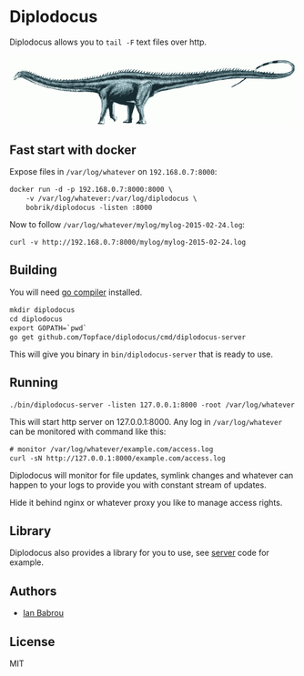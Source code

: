 # Diplodocus

Diplodocus allows you to `tail -F` text files over http.

![Diplodocus](diplodocus.gif?raw=true)

## Fast start with docker

Expose files in `/var/log/whatever` on `192.168.0.7:8000`:

```
docker run -d -p 192.168.0.7:8000:8000 \
    -v /var/log/whatever:/var/log/diplodocus \
    bobrik/diplodocus -listen :8000
```

Now to follow `/var/log/whatever/mylog/mylog-2015-02-24.log`:

```
curl -v http://192.168.0.7:8000/mylog/mylog-2015-02-24.log
```

## Building

You will need [go compiler](http://golang.org/) installed.

```
mkdir diplodocus
cd diplodocus
export GOPATH=`pwd`
go get github.com/Topface/diplodocus/cmd/diplodocus-server
```

This will give you binary in `bin/diplodocus-server` that is ready to use.

## Running

```
./bin/diplodocus-server -listen 127.0.0.1:8000 -root /var/log/whatever
```

This will start http server on 127.0.0.1:8000. Any log in `/var/log/whatever`
can be monitored with command like this:

```
# monitor /var/log/whatever/example.com/access.log
curl -sN http://127.0.0.1:8000/example.com/access.log
```

Diplodocus will monitor for file updates, symlink changes
and whatever can happen to your logs to provide you with
constant stream of updates.

Hide it behind nginx or whatever proxy you like to manage access rights.
## Library

Diplodocus also provides a library for you to use, see
[server](cmd/diplodocus-server/main.go) code for example.

## Authors

* [Ian Babrou](https://github.com/bobrik)

## License

MIT
